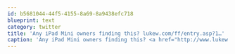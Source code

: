 ```yaml
---
id: b5681044-44f5-4155-8a69-8a9438efc718
blueprint: text
category: twitter
title: 'Any iPad Mini owners finding this? lukew.com/ff/entry.asp?1…'
caption: 'Any iPad Mini owners finding this? <a href="http://www.lukew.com/ff/entry.asp?1663" title="http://www.lukew.com/ff/entry.asp?1663" class="link link_untco">lukew.com/ff/entry.asp?1…</a>'
---
```

